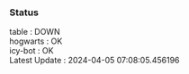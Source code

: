 ### Status


table : DOWN  
hogwarts : OK  
icy-bot : OK  
Latest Update : 2024-04-05 07:08:05.456196
